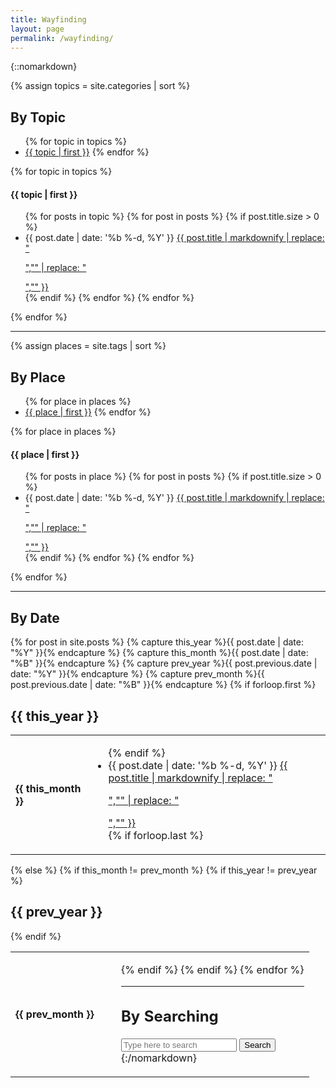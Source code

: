 ```yaml
---
title: Wayfinding
layout: page
permalink: /wayfinding/
---
```


{::nomarkdown}
<script>
$(document).ready(function(){
  $(".choice-list li").click(function(){
    var target = $( $(this).find("a").attr("href") );
    target.siblings().removeClass("chosen");
    target.addClass("chosen");
    return false;
  });
  $(".calendar").addClass("closed");
  $(".opener").click(function(){
    var target = $( "#calendar-" + $(this).attr("id").split("-")[1] );
    target.siblings("table").addClass("closed");
    target.removeClass("closed");
  });
});
</script>


{% assign topics = site.categories | sort %}
<section class="wayfinding-block">

  <div class="wayfinding-choices">
    <h2 id="topic-archive">By Topic</h2>
    <ul class="inline-list choice-list">
      {% for topic in topics %}
      <li><a href="#topic-{{ topic | first | slugify }}">{{ topic | first }}</a>
        {% endfor %}
    </ul>
  </div>

  <div class="wayfinding-results">
    {% for topic in topics %}
    <div class="wayfinding-section" id="topic-{{ topic | first | slugify }}">
      <h4>{{ topic | first }}</h4>
      <ul class="dated-list">
        {% for posts in topic %}
        {% for post in posts %}
        {% if post.title.size > 0 %}
        <li>
          <span class="li-date">
            {{ post.date | date: '%b %-d, %Y' }}
          </span>
          <a href="{{ post.url }}">{{ post.title | markdownify | replace: "<p>","" | replace: "</p>","" }}</a></li>
        {% endif %}
        {% endfor %}
        {% endfor %}
      </ul>
    </div>
    {% endfor %}
  </div>
</section>

<hr class="visible" />

{% assign places = site.tags | sort %}
<section class="wayfinding-block">
  <div class="wayfinding-choices">
    <h2 id="place-archive">By Place</h2>
    <ul class="inline-list choice-list">
      {% for place in places %}
      <li><a href="#place-{{ place | first | slugify }}">{{ place | first }}</a>
        {% endfor %}
    </ul>
  </div>

  <div class="wayfinding-results">
    {% for place in places %}
    <div class="wayfinding-section" id="place-{{ place | first | slugify }}">
      <h4>{{ place | first }}</h4>
      <ul class="dated-list">
        {% for posts in place %}
        {% for post in posts %}
        {% if post.title.size > 0 %}
        <li>
          <span class="li-date">
            {{ post.date | date: '%b %-d, %Y' }}
          </span>
          <a href="{{ post.url }}">{{ post.title | markdownify | replace: "<p>","" | replace: "</p>","" }}</a></li>
        {% endif %}
        {% endfor %}
        {% endfor %}
      </ul>
    </div>
    {% endfor %}
  </div>
</section>

<hr class="visible" />

<section class="wayfinding-block fullwidth">
<h2>By Date</h2>
{% for post in site.posts  %}
  {% capture this_year %}{{ post.date | date: "%Y" }}{% endcapture %}
  {% capture this_month %}{{ post.date | date: "%B" }}{% endcapture %}
  {% capture prev_year %}{{ post.previous.date | date: "%Y" }}{% endcapture %}
  {% capture prev_month %}{{ post.previous.date | date: "%B" }}{% endcapture %}
  {% if forloop.first %}
  <h2 class="opener" id="opener-{{ this_year }}"><span>{{ this_year }}</span></h2>
  <table class="calendar" id="calendar-{{ this_year }}"><tbody><tr>
    <td><h4>{{ this_month }}</h4></td>
    <td><ul class="dated-list">
  {% endif %}
  <li>
    <span class="li-date">{{ post.date | date: '%b %-d, %Y' }}</span>
    <a href="{{ post.url }}">{{ post.title | markdownify | replace: "<p>","" |
    replace: "</p>","" }}</a>
  </li>
  {% if forloop.last %}
    </ul></td></tr></tbody></table>
  {% else %}
    {% if this_month != prev_month %}
      </ul></td></tr>
      {% if this_year != prev_year %}
  </tbody></table>
  <h2 class="opener" id="opener-{{ prev_year }}"><span>{{ prev_year }}</span></h2>
  <table class="calendar" id="calendar-{{ prev_year }}"><tbody>
      {% endif %}
      <tr><td><h4>{{ prev_month }}</h4></td>
        <td><ul class="dated-list">
    {% endif %}
  {% endif %}
{% endfor %}

</section>

<hr class="visible" />

<section class="wayfinding-block">
<h2>By Searching</h2>
<script>
$(document).ready(function(){
  $("#search-submit").click(function(){
    var query = $("#search-input").val();
    var googUrl = "https://encrypted.google.com/#q=" + encodeURI(query) + "+site:{{ site.url }}";
    location.href = googUrl;
  });

  $("input").keypress(function(event) {
    if (event.which == 13) {
      event.preventDefault();
      $("#search-submit").click();
      //$("form").submit();
    }
  });
});
</script>
<div class="text-center" style="width: 100%;">
  <input type="text" style="min-width: 50%;" placeholder="Type here to search" id="search-input" id="js-super-search__input">
  <button id="search-submit" class="button">Search</button>
</div>
</section>
{:/nomarkdown}
